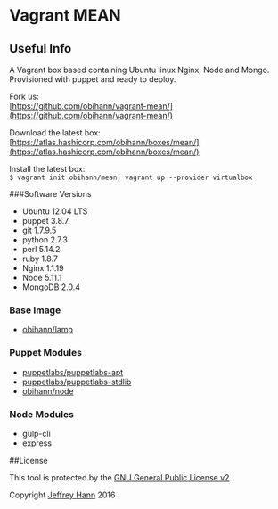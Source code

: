 # Vagrant MEAN

## Useful Info

A Vagrant box based containing Ubuntu linux Nginx, Node and Mongo. Provisioned with puppet and ready to deploy. 

Fork us:   
[https://github.com/obihann/vagrant-mean/](https://github.com/obihann/vagrant-mean/)

Download the latest box:   
[https://atlas.hashicorp.com/obihann/boxes/mean/](https://atlas.hashicorp.com/obihann/boxes/mean/)

Install the latest box:   
```$ vagrant init obihann/mean; vagrant up --provider virtualbox```

###Software Versions

- Ubuntu 12.04 LTS
- puppet 3.8.7
- git 1.7.9.5
- python 2.7.3
- perl 5.14.2
- ruby 1.8.7
- Nginx 1.1.19
- Node 5.11.1
- MongoDB 2.0.4

### Base Image

- [obihann/lamp](https://atlas.hashicorp.com/obihann/boxes/nginx/)

### Puppet Modules

- [puppetlabs/puppetlabs-apt](https://github.com/puppetlabs/puppetlabs-apt)
- [puppetlabs/puppetlabs-stdlib](https://github.com/puppetlabs/puppetlabs-stdlib/)
- [obihann/node](https://bitbucket.org/obihann/node)

### Node Modules

- gulp-cli
- express

##License

This tool is protected by the [GNU General Public License v2](http://www.gnu.org/licenses/gpl-2.0.html).

Copyright [Jeffrey Hann](http://jeffreyhann.ca/) 2016
